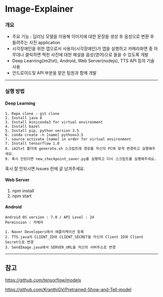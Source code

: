 # Image-Explainer

### 개요
- 주요 기능 : 딥러닝 모델을 이용해 이미지에 대한 문장을 생성 후 음성으로 변환 후 들려주는 사진 application
- 시각장애인을 위한 앱으로서 사용자(시각장애인)가 앱을 실행하고 카메라화면 중 아무데나 클릭하면 찍힌 사진에 대한 해설을 음성(영어)으로 들을 수 있도록 개발
- Deep Learning(im2txt), Android, Web Server(nodejs), TTS API 등의 기술 사용
- 안드로이드및 API 부분을 맡은 팀원과 함께 개발

---
### 실행 방법

#### Deep Learning

```
1. Repo clone - git clone
2. Install java 8
3. Install miniconda3 for virtual environment
4. Install bazel
5. Install pip, python version 3.5
6. conda create -n [name] python=3.5
7. source activate [name] in order for virtual environment
7. Install tensorflow 1.0
8. im2txt 폴더에 generate.sh 스크립트에 경로를 자신의 PC에 맞게 변경하고 실행해주세요.
9. 혹시 안된다면 new_checkpoint_saver.py를 실행하고 다시 스크립트를 실행해주세요.
```
혹시 잘 안되시면 Issues 란에 글 남겨주세요.

#### Web Server
1. npm install
2. npm start

#### Android
```
Android OS version : 7.0 / API Level : 24
Permission : 카메라

1. Naver Developers에서 애플리케이션 등록
2. TTS.java의 CLIENT_ID와 CLIENT_SECRET을 자신의 Client ID와 Client Secret으로 변경
3. SendImage.java에서 SERVER_URL을 자신의 서버주소로 변경
```
---
## 참고
https://github.com/tensorflow/models

https://github.com/KranthiGV/Pretrained-Show-and-Tell-model
